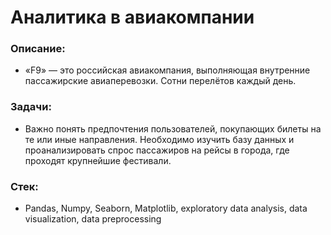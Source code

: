 # Аналитика в авиакомпании 

### Описание:
* «F9» — это российская авиакомпания, выполняющая внутренние пассажирские авиаперевозки. Сотни перелётов каждый день. 

### Задачи:
* Важно понять предпочтения пользователей, покупающих билеты на те или иные направления. Необходимо изучить базу данных и проанализировать спрос пассажиров на рейсы в города, где проходят крупнейшие фестивали.

### Стек:
* Pandas, Numpy, Seaborn, Matplotlib, exploratory data analysis, data visualization, data preprocessing





